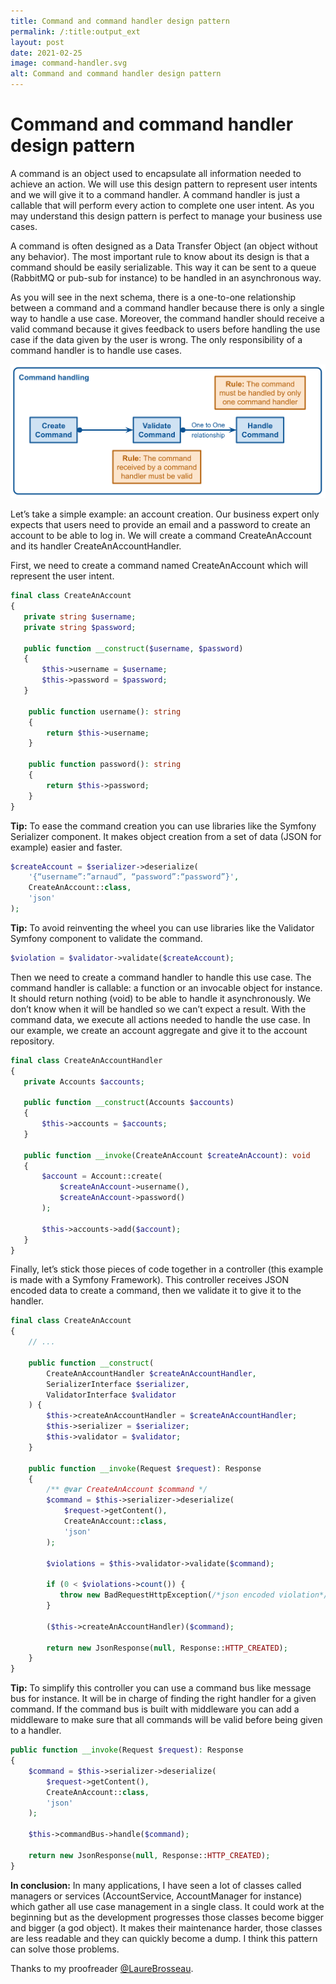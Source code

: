 ```yaml
---
title: Command and command handler design pattern
permalink: /:title:output_ext
layout: post
date: 2021-02-25
image: command-handler.svg
alt: Command and command handler design pattern
---
```


# Command and command handler design pattern

A command is an object used to encapsulate all information needed to achieve an action. We will use this design pattern to represent user intents and we will give it to a command handler. A command handler is just a callable that will perform every action to complete one user intent. As you may understand this design pattern is perfect to manage your business use cases.

A command is often designed as a Data Transfer Object (an object without any behavior). The most important rule to know about its design is that a command should be easily serializable. This way it can be sent to a queue (RabbitMQ or pub-sub for instance) to be handled in an asynchronous way.

As you will see in the next schema, there is a one-to-one relationship between a command and a command handler because there is only a single way to handle a use case. Moreover, the command handler should receive a valid command because it gives feedback to users before handling the use case if the data given by the user is wrong. The only responsibility of a command handler is to handle use cases.


![Command handler design pattern](assets/img/posts/command-handler.svg)

Let’s take a simple example: an account creation. Our business expert only expects that users need to provide an email and a password to create an account to be able to log in. We will create a command CreateAnAccount and its handler CreateAnAccountHandler.

First, we need to create a command named CreateAnAccount which will represent the user intent.

```php
final class CreateAnAccount
{
   private string $username;
   private string $password;
   
   public function __construct($username, $password) 
   {
       $this->username = $username;
       $this->password = $password;
   }
   
    public function username(): string
    {
        return $this->username;
    }
    
    public function password(): string
    {
        return $this->password;
    }
}
```
**Tip:** To ease the command creation you can use libraries like the Symfony Serializer component. It makes object creation from a set of data (JSON for example) easier and faster.

```php
$createAccount = $serializer->deserialize(
    '{“username”:”arnaud”, “password”:“password”}',
    CreateAnAccount::class,
    'json'
);
```

**Tip:** To avoid reinventing the wheel you can use libraries like the Validator Symfony component to validate the command.

```php
$violation = $validator->validate($createAccount);
```

Then we need to create a command handler to handle this use case. The command handler is callable: a function or an invocable object for instance. It should return nothing (void) to be able to handle it asynchronously. We don’t know when it will be handled so we can’t expect a result. With the command data, we execute all actions needed to handle the use case. In our example, we create an account aggregate and give it to the account repository.


```php
final class CreateAnAccountHandler
{
   private Accounts $accounts;

   public function __construct(Accounts $accounts)
   {
       $this->accounts = $accounts;
   }

   public function __invoke(CreateAnAccount $createAnAccount): void
   {
       $account = Account::create(
           $createAnAccount->username(),
           $createAnAccount->password()
       );

       $this->accounts->add($account);
   }
}
```

Finally, let’s stick those pieces of code together in a controller (this example is made with a Symfony Framework). This controller receives JSON encoded data to create a command, then we validate it to give it to the handler.

```php
final class CreateAnAccount
{
    // ...
    
    public function __construct(
        CreateAnAccountHandler $createAnAccountHandler,
        SerializerInterface $serializer,
        ValidatorInterface $validator
    ) {
        $this->createAnAccountHandler = $createAnAccountHandler;
        $this->serializer = $serializer;
        $this->validator = $validator;
    }
    
    public function __invoke(Request $request): Response
    {
        /** @var CreateAnAccount $command */
        $command = $this->serializer->deserialize(
            $request->getContent(),
            CreateAnAccount::class,
            'json'
        );
        
        $violations = $this->validator->validate($command);
        
        if (0 < $violations->count()) {
           throw new BadRequestHttpException(/*json encoded violation*/);
        }
        
        ($this->createAnAccountHandler)($command);
        
        return new JsonResponse(null, Response::HTTP_CREATED);
    }
}
```

**Tip:** To simplify this controller you can use a command bus like message bus for instance. It will be in charge of finding the right handler for a given command. If the command bus is built with middleware you can add a middleware to make sure that all commands will be valid before being given to a handler.

```php
public function __invoke(Request $request): Response
{
    $command = $this->serializer->deserialize(
        $request->getContent(),
        CreateAnAccount::class,
        'json'
    );
    
    $this->commandBus->handle($command);
    
    return new JsonResponse(null, Response::HTTP_CREATED);
}
```

**In conclusion:** In many applications, I have seen a lot of classes called managers or services (AccountService, AccountManager for instance) which gather all use case management in a single class. It could work at the beginning but as the development progresses those classes become bigger and bigger (a god object). It makes their maintenance harder, those classes are less readable and they can quickly become a dump. I think this pattern can solve those problems.


Thanks to my proofreader [@LaureBrosseau](https://twitter.com/LaureBrosseau).
